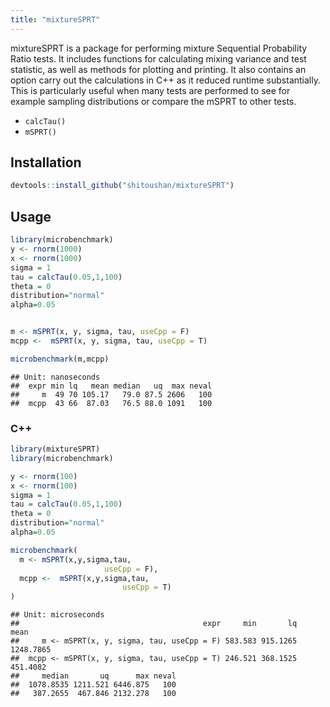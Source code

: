 ```yaml
---
title: "mixtureSPRT"
---
```




mixtureSPRT is a package for performing mixture Sequential Probability Ratio tests. It includes functions for calculating mixing variance and test statistic, as well as methods for plotting and printing. It also contains an option carry out the calculations in C++ as it reduced runtime substantially. This is particularly useful when many tests are performed to see for example sampling distributions or compare the mSPRT to other tests. 

- `calcTau()`
- `mSPRT()`




## Installation


```r
devtools::install_github("shitoushan/mixtureSPRT")
```

## Usage


```r
library(microbenchmark)
y <- rnorm(1000)
x <- rnorm(1000)
sigma = 1
tau = calcTau(0.05,1,100)
theta = 0
distribution="normal"
alpha=0.05


m <- mSPRT(x, y, sigma, tau, useCpp = F)
mcpp <-  mSPRT(x, y, sigma, tau, useCpp = T)

microbenchmark(m,mcpp)
```

```
## Unit: nanoseconds
##  expr min lq   mean median   uq  max neval
##     m  49 70 105.17   79.0 87.5 2606   100
##  mcpp  43 66  87.03   76.5 88.0 1091   100
```



### C++


```r
library(mixtureSPRT)
library(microbenchmark)

y <- rnorm(100)
x <- rnorm(100)
sigma = 1
tau = calcTau(0.05,1,100)
theta = 0
distribution="normal"
alpha=0.05

microbenchmark(
  m <- mSPRT(x,y,sigma,tau,
                     useCpp = F),
  mcpp <-  mSPRT(x,y,sigma,tau,
                         useCpp = T)
)
```

```
## Unit: microseconds
##                                         expr     min       lq      mean
##     m <- mSPRT(x, y, sigma, tau, useCpp = F) 583.583 915.1265 1248.7865
##  mcpp <- mSPRT(x, y, sigma, tau, useCpp = T) 246.521 368.1525  451.4082
##     median       uq      max neval
##  1078.8535 1211.521 6446.875   100
##   387.2655  467.846 2132.278   100
```
